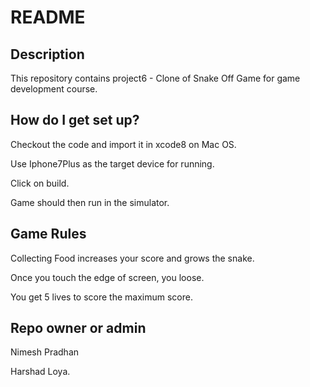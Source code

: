 # README #

## Description ##
This repository contains project6 - Clone of Snake Off Game for game development course.

## How do I get set up? ##
Checkout the code and import it in xcode8 on Mac OS.

Use Iphone7Plus as the target device for running.

Click on build.

Game should then run in the simulator.

## Game Rules ##

Collecting Food increases your score and grows the snake.

Once you touch the edge of screen, you loose.

You get 5 lives to score the maximum score.


## Repo owner or admin ##
Nimesh Pradhan

Harshad Loya.